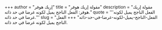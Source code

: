 +++
author = "إريك هوفر"
title = "مقولة إريك هوفر"
description = "مقولة إريك هوفر: الفعل الناجح يميل لكونه غرضا في حد ذاته."
quote = '''الفعل الناجح يميل لكونه غرضا في حد ذاته.''' 
slug = "الفعل-الناجح-يميل-لكونه-غرضا-في-حد-ذاته"
+++
الفعل الناجح يميل لكونه غرضا في حد ذاته.
